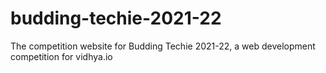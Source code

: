 # budding-techie-2021-22
The competition website for Budding Techie 2021-22, a web development competition for vidhya.io
